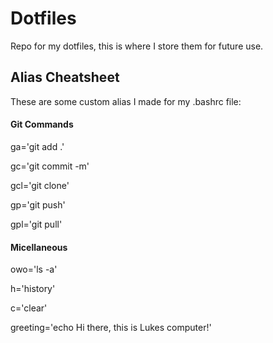 # Dotfiles
Repo for my dotfiles, this is where I store them for future use. 

<h2>Alias Cheatsheet</h2>
These are some custom alias I made for my .bashrc file:

<h4>Git Commands</h4>

ga='git add .'

gc='git commit -m'

gcl='git clone'

gp='git push'

gpl='git pull'


<h4>Micellaneous</h4>

owo='ls -a'
  
h='history'
  
c='clear'
  
greeting='echo Hi there, this is Lukes computer!'
